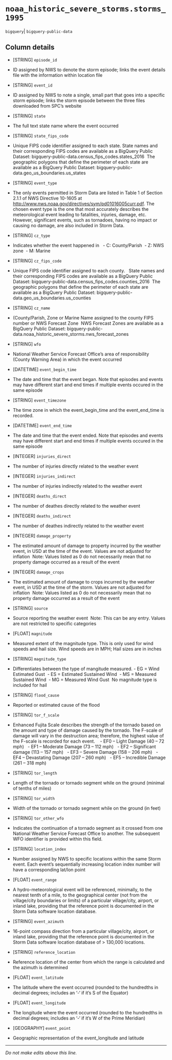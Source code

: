 # `noaa_historic_severe_storms.storms_1995`
`bigquery`| `bigquery-public-data`

## Column details
* [STRING]    `episode_id`
 - ID assigned by NWS to denote the storm episode; links the event details file with the information within location file
* [STRING]    `event_id`
 - ID assigned by NWS to note a single, small part that goes into a specific storm episode; links the storm episode between the three files downloaded from SPC’s website
* [STRING]    `state`
 - The full text state name where the event occurred
* [STRING]    `state_fips_code`
 - Unique FIPS code identifier assigned to each state. State names and their corresponding FIPS codes are available as a BigQuery Public Dataset: bigquery-public-data.census_fips_codes.states_2016  The geographic polygons that define the perimeter of each state are available as a BigQuery Public Dataset: bigquery-public-data.geo_us_boundaries.us_states
* [STRING]    `event_type`
 - The only events permitted in Storm Data are listed in Table 1 of Section 2.1.1 of NWS Directive 10-1605 at http://www.nws.noaa.gov/directives/sym/pd01016005curr.pdf. The chosen event type is the one that most accurately describes the meteorological event leading to fatalities, injuries, damage, etc. However, significant events, such as tornadoes, having no impact or causing no damage, are also included in Storm Data.
* [STRING]    `cz_type`
 - Indicates whether the event happened in   - C: County/Parish  - Z: NWS zone  - M: Marine
* [STRING]    `cz_fips_code`
 - Unique FIPS code identifier assigned to each county.   State names and their corresponding FIPS codes are available as a BigQuery Public Dataset: bigquery-public-data.census_fips_codes.counties_2016  The geographic polygons that define the perimeter of each state are available as a BigQuery Public Dataset: bigquery-public-data.geo_us_boundaries.us_counties
* [STRING]    `cz_name`
 - (County/Parish, Zone or Marine Name assigned to the county FIPS number or NWS Forecast Zone  NWS Forecast Zones are available as a BigQuery Public Dataset: bigquery-public-data.noaa_historic_severe_storms.nws_forecast_zones
* [STRING]    `wfo`
 - National Weather Service Forecast Office’s area of responsibility (County Warning Area) in which the event occurred
* [DATETIME]  `event_begin_time`
 - The date and time that the event began. Note that episodes and events may have different start and end times if multiple events occured in the same episode
* [STRING]    `event_timezone`
 - The time zone in which the event_begin_time and the event_end_time is recorded.
* [DATETIME]  `event_end_time`
 - The date and time that the event ended. Note that episodes and events may have different start and end times if multiple events occured in the same episode
* [INTEGER]   `injuries_direct`
 - The number of injuries directly related to the weather event
* [INTEGER]   `injuries_indirect`
 - The number of injuries indirectly related to the weather event
* [INTEGER]   `deaths_direct`
 - The number of deathes directly related to the weather event
* [INTEGER]   `deaths_indirect`
 - The number of deathes indirectly related to the weather event
* [INTEGER]   `damage_property`
 - The estimated amount of damage to property incurred by the weather event, in USD at the time of the event. Values are not adjusted for inflation  Note: Values listed as 0 do not necessarily mean that no property damage occurred as a result of the event
* [INTEGER]   `damage_crops`
 - The estimated amount of damage to crops incurred by the weather event, in USD at the time of the storm. Values are not adjusted for inflation  Note: Values listed as 0 do not necessarily mean that no property damage occurred as a result of the event
* [STRING]    `source`
 - Source reporting the weather event  Note: This can be any entry. Values are not restricted to specific categories
* [FLOAT]     `magnitude`
 - Measured extent of the magnitude type. This is only used for wind speeds and hail size. Wind speeds are in MPH; Hail sizes are in inches
* [STRING]    `magnitude_type`
 - Differentiates between the type of mangitude measured. - EG = Wind Estimated Gust  - ES = Estimated Sustained Wind  - MS = Measured Sustained Wind  - MG = Measured Wind Gust  No magnitude type is included for hail
* [STRING]    `flood_cause`
 - Reported or estimated cause of the flood
* [STRING]    `tor_f_scale`
 - Enhanced Fujita Scale describes the strength of the tornado based on the amount and type of damage caused by the tornado. The F-scale of damage will vary in the destruction area; therefore, the highest value of the F-scale is recorded for each event.    - EF0 – Light Damage (40 – 72 mph)   - EF1 – Moderate Damage (73 – 112 mph)   - EF2 – Significant damage (113 – 157 mph)   - EF3 – Severe Damage (158 – 206 mph)   - EF4 – Devastating Damage (207 – 260 mph)   - EF5 – Incredible Damage (261 – 318 mph)
* [STRING]    `tor_length`
 - Length of the tornado or tornado segment while on the ground (minimal of tenths of miles)
* [STRING]    `tor_width`
 - Width of the tornado or tornado segment while on the ground (in feet)
* [STRING]    `tor_other_wfo`
 - Indicates the continuation of a tornado segment as it crossed from one National Weather Service Forecast Office to another. The subsequent WFO identifier is provided within this field.
* [STRING]    `location_index`
 - Number assigned by NWS to specific locations within the same Storm event. Each event’s sequentially increasing location index number will have a corresponding lat/lon point
* [FLOAT]     `event_range`
 - A hydro-meteorological event will be referenced, minimally, to the nearest tenth of a mile, to the geographical center (not from the village/city boundaries or limits) of a particular village/city, airport, or inland lake, providing that the reference point is documented in the Storm Data software location database.
* [STRING]    `event_azimuth`
 - 16-point compass direction from a particular village/city, airport, or inland lake, providing that the reference point is documented in the Storm Data software location database of > 130,000 locations.
* [STRING]    `reference_location`
 - Reference location of the center from which the range is calculated and the azimuth is determined
* [FLOAT]     `event_latitude`
 - The latitude where the event occurred (rounded to the hundredths in decimal degrees; includes an ‘-‘ if it’s S of the Equator)
* [FLOAT]     `event_longitude`
 - The longitude where the event occurred (rounded to the hundredths in decimal degrees; includes an ‘-‘ if it’s W of the Prime Meridian)
* [GEOGRAPHY] `event_point`
 - Geographic representation of the event_longitude and latitude

-------------------------------------------------------------------------------
*Do not make edits above this line.*
